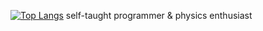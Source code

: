 [![Top Langs](https://github-readme-stats.vercel.app/api/top-langs/?username=alexxnder1&theme=dark&cache_seconds=21600)](https://github.com/alexxnder1/github-readme-stats)
self-taught programmer & physics enthusiast
<!--
**alexxnder1/alexxnder1** is a ✨ _special_ ✨ repository because its `README.md` (this file) appears on your GitHub profile.

Here are some ideas to get you started:

- 🔭 I’m currently working on ...
- 🌱 I’m currently learning ...
- 👯 I’m looking to collaborate on ...
- 🤔 I’m looking for help with ...
- 💬 Ask me about ...
- 📫 How to reach me: ...
- 😄 Pronouns: ...
- ⚡ Fun fact: ...
-->
